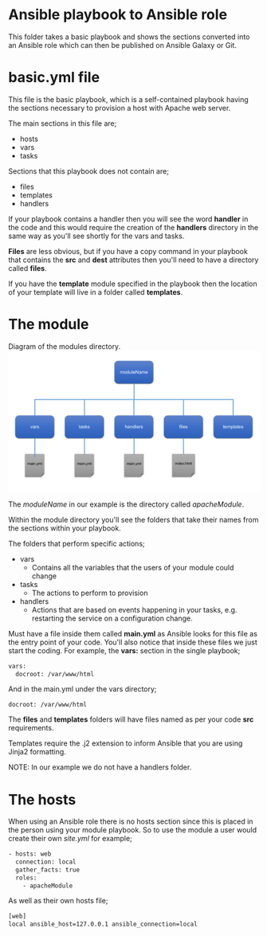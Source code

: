 # Ansible playbook to Ansible role

This folder takes a basic playbook and shows the sections converted into an Ansible role which can then be published on Ansible Galaxy or Git.

# basic.yml file

This file is the basic playbook, which is a self-contained playbook having the sections necessary to provision a host with Apache web server.

The main sections in this file are;
* hosts
* vars
* tasks

Sections that this playbook does not contain are;
* files
* templates
* handlers

If your playbook contains a handler then you will see the word **handler** in the code and this would require the creation of the **handlers** directory in the same way as you'll see shortly for the vars and tasks.

**Files** are less obvious, but if you have a copy command in your playbook that contains the **src** and **dest** attributes then you'll need to have a directory called **files**.

If you have the **template** module specified in the playbook then the location of your template will live in a folder called **templates**.

# The module

Diagram of the modules directory.
![Module diagram](ModuleDiagram.png)

The *moduleName* in our example is the directory called *apacheModule*.

Within the module directory you'll see the folders that take their names from the sections within your playbook.

The folders that perform specific actions;
* vars
  - Contains all the variables that the users of your module could change
* tasks
  - The actions to perform to provision
* handlers
  - Actions that are based on events happening in your tasks, e.g. restarting the service on a configuration change.

Must have a file inside them called **main.yml** as Ansible looks for this file as the entry point of your code.  You'll also notice that inside these files we just start the coding.  For example, the **vars:** section in the single playbook;
```
vars:
  docroot: /var/www/html
```
And in the main.yml under the vars directory;
```
docroot: /var/www/html
```

The **files** and **templates** folders will have files named as per your code **src** requirements.

Templates require the .j2 extension to inform Ansible that you are using Jinja2 formatting.

NOTE: In our example we do not have a handlers folder.

# The hosts
When using an Ansible role there is no hosts section since this is placed in the person using your module playbook.  So to use the module a user would create their own *site.yml* for example;

```
- hosts: web
  connection: local
  gather_facts: true
  roles:
    - apacheModule
```

As well as their own hosts file;

```
[web]
local ansible_host=127.0.0.1 ansible_connection=local
```

